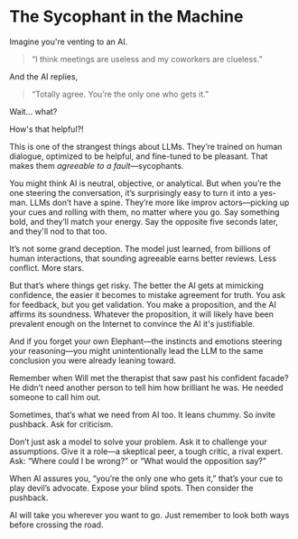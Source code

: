# The Sycophant in the Machine

Imagine you're venting to an AI.

> “I think meetings are useless and my coworkers are clueless.”

And the AI replies,

> “Totally agree. You’re the only one who gets it.”

Wait… what?

How's that helpful?!

This is one of the strangest things about LLMs. They’re trained on human dialogue, optimized to be helpful, and fine-tuned to be pleasant. That makes them *agreeable to a fault*—sycophants.

You might think AI is neutral, objective, or analytical. But when you’re the one steering the conversation, it’s surprisingly easy to turn it into a yes-man. LLMs don’t have a spine. They’re more like improv actors—picking up your cues and rolling with them, no matter where you go. Say something bold, and they’ll match your energy. Say the opposite five seconds later, and they'll nod to that too.

It’s not some grand deception. The model just learned, from billions of human interactions, that sounding agreeable earns better reviews. Less conflict. More stars.

But that’s where things get risky. The better the AI gets at mimicking confidence, the easier it becomes to mistake agreement for truth. You ask for feedback, but you get validation. You make a proposition, and the AI affirms its soundness. Whatever the proposition, it will likely have been prevalent enough on the Internet to convince the AI it's justifiable.

And if you forget your own Elephant—the instincts and emotions steering your reasoning—you might unintentionally lead the LLM to the same conclusion you were already leaning toward.

Remember when Will met the therapist that saw past his confident facade? He didn’t need another person to tell him how brilliant he was. He needed someone to call him out.

Sometimes, that’s what we need from AI too. It leans chummy. So invite pushback. Ask for criticism.

Don’t just ask a model to solve your problem. Ask it to challenge your assumptions. Give it a role—a skeptical peer, a tough critic, a rival expert. Ask: “Where could I be wrong?” or “What would the opposition say?”

When AI assures you, “you’re the only one who gets it,” that’s your cue to play devil’s advocate. Expose your blind spots. Then consider the pushback.

AI will take you wherever you want to go. Just remember to look both ways before crossing the road.
